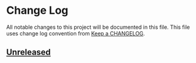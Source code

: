 # Change Log
All notable changes to this project will be documented in this file.
This file uses change log convention from [Keep a CHANGELOG](http://keepachangelog.com).

## [Unreleased][unreleased]


[unreleased]: https://github.com/dgnest/ansible-role-opbeat/compare/0.0.4...HEAD
[0.0.4]: https://github.com/dgnest/ansible-role-opbeat/compare/0.0.3...0.0.4
[0.0.3]: https://github.com/dgnest/ansible-role-opbeat/compare/0.0.2...0.0.3
[0.0.2]: https://github.com/dgnest/ansible-role-opbeat/compare/0.0.1...0.0.2
[0.0.1]: https://github.com/dgnest/ansible-role-opbeat/compare/0.0.0...0.0.1

[CHANGELOG.md]: CHANGELOG.md
[CONTRIBUTING.md]: CONTRIBUTING.md
[LICENCE]: LICENCE
[README.md]: README.md

